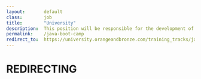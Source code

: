 ```yaml
---
layout:       default
class:        job
title:        "University"
description:  This position will be responsible for the development of design prototypes, site navigation and layout of content for various web projects.
permalink:    /java-boot-camp
redirect_to:  https://university.orangeandbronze.com/training_tracks/java-developer/
---
```

<h1>REDIRECTING</h1>